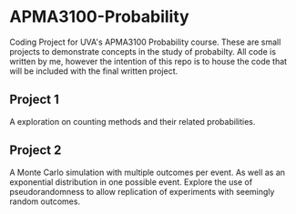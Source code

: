 # APMA3100-Probability
Coding Project for UVA's APMA3100 Probability course. These are small projects to demonstrate concepts in the study of probabilty. All code is written by me, however the intention of this repo is to house the code that will be included with the final written project.

## Project 1 
A exploration on counting methods and their related probabilities.

## Project 2
A Monte Carlo simulation with multiple outcomes per event. As well as an exponential distribution in one possible event. Explore the use of pseudorandomness to allow replication of experiments with seemingly random outcomes. 
